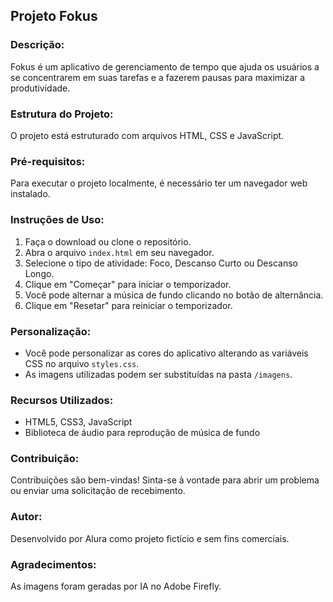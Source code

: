 ## Projeto Fokus

### Descrição:
Fokus é um aplicativo de gerenciamento de tempo que ajuda os usuários a se concentrarem em suas tarefas e a fazerem pausas para maximizar a produtividade.

### Estrutura do Projeto:
O projeto está estruturado com arquivos HTML, CSS e JavaScript.

### Pré-requisitos:
Para executar o projeto localmente, é necessário ter um navegador web instalado.

### Instruções de Uso:
1. Faça o download ou clone o repositório.
2. Abra o arquivo `index.html` em seu navegador.
3. Selecione o tipo de atividade: Foco, Descanso Curto ou Descanso Longo.
4. Clique em "Começar" para iniciar o temporizador.
5. Você pode alternar a música de fundo clicando no botão de alternância.
6. Clique em "Resetar" para reiniciar o temporizador.

### Personalização:
- Você pode personalizar as cores do aplicativo alterando as variáveis CSS no arquivo `styles.css`.
- As imagens utilizadas podem ser substituídas na pasta `/imagens`.

### Recursos Utilizados:
- HTML5, CSS3, JavaScript
- Biblioteca de áudio para reprodução de música de fundo

### Contribuição:
Contribuições são bem-vindas! Sinta-se à vontade para abrir um problema ou enviar uma solicitação de recebimento.

### Autor:
Desenvolvido por Alura como projeto fictício e sem fins comerciais.

### Agradecimentos:
As imagens foram geradas por IA no Adobe Firefly.
